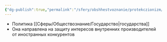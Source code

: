 ```yaml
---
{"dg-publish":true,"permalink":"/sfery/obshhestvoznanie/protekczionizm/","tags":["Обществознание"]}
---
```


- Политика [[Сферы/Обществознание/Государство\|государства]]
- Она направлена на защиту интересов внутренних производителей от иностранных конкурентов 